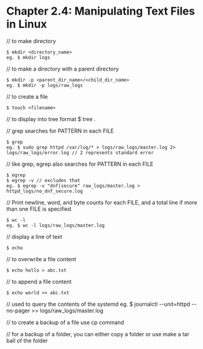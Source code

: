 # **Chapter 2.4: Manipulating Text Files in Linux**

// to make directory

    $ mkdir <directory_name>
    eg. $ mkdir logs

// to make a directory with a parent directory

    $ mkdir -p <parent_dir_name>/<child_dir_name>
    eg. $ mkdir -p logs/raw_logs

// to create a file 

    $ touch <filename>

// to display into tree format
    $ tree .


// grep  searches  for  PATTERN in each FILE

    $ grep
    eg. $ sudo grep httpd /var/log/* > logs/raw_logs/master.log 2> logs/raw_logs/error.log // 2 represents standard error

// like grep, egrep also searches  for  PATTERN in each FILE

    $ egrep
    $ egrep -v // excludes that
    eg. $ egrep -v "dnf|secure" raw_logs/master.log > httpd_logs/no_dnf_secure.log

// Print newline, word, and byte counts for each FILE, and a total line if more than one FILE is specified

    $ wc -l 
    eg. $ wc -l logs/raw_logs/master.log

// display a line of text

    $ echo

// to overwrite a file content

    $ echo hello > abc.txt

// to append a file content

    $ echo world >> abc.txt

// used to query the contents of the systemd
eg. $ journalctl --unit=httpd --no-pager >> logs/raw_logs/master.log

// to create a backup of a file
use cp command

// for a backup of a folder, you can either copy a folder or use make a tar ball of the folder


